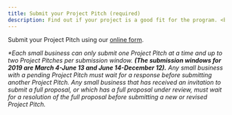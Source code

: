 ```yaml
---
title: Submit your Project Pitch (required)
description: Find out if your project is a good fit for the program. <br>Processing time&#58; Up to three weeks.
---
```

Submit your Project Pitch using our [online form](https://nsfgov.secure.force.com/sbir/).

<em>*Each small business can only submit one Project Pitch at a time and up to two Project Pitches per submission window. **(The submission windows for 2019 are March 4-June 13 and June 14-December 12).** Any small business with a pending Project Pitch must wait for a response before submitting another Project Pitch. Any small business that has received an invitation to submit a full proposal, or which has a full proposal under review, must wait for a resolution of the full proposal before submitting a new or revised Project Pitch.</em>
